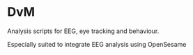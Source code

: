 # DvM

Analysis scripts for EEG, eye tracking and behaviour.

Especially suited to integrate EEG analysis using OpenSesame  